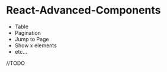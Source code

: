 # React-Advanced-Components

- Table
- Pagination     
- Jump to Page   
- Show x elements   
- etc...       
            
//TODO 
    
 
  
